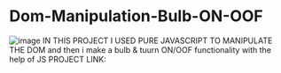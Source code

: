 # Dom-Manipulation-Bulb-ON-OOF
![image](https://user-images.githubusercontent.com/84070534/158670736-e4b6ccff-9126-4df4-bf46-594e8220642f.png)
IN THIS PROJECT I USED PURE JAVASCRIPT TO MANIPULATE THE DOM and then i make a bulb  & tuurn ON/OOF functionality with the help of JS
PROJECT LINK:
